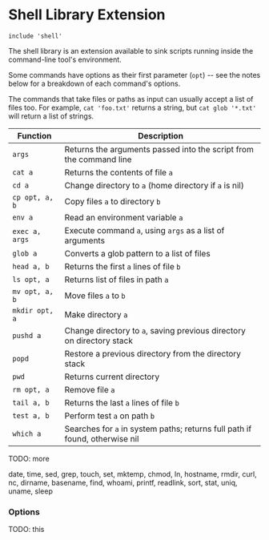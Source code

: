 
Shell Library Extension
=======================

`include 'shell'`

The shell library is an extension available to sink scripts running inside the command-line tool's
environment.

Some commands have options as their first parameter (`opt`) -- see the notes below for a breakdown
of each command's options.

The commands that take files or paths as input can usually accept a list of files too.  For example,
`cat 'foo.txt'` returns a string, but `cat glob '*.txt'` will return a list of strings.

| Function       | Description                                                                    |
|----------------|--------------------------------------------------------------------------------|
| `args`         | Returns the arguments passed into the script from the command line             |
| `cat a`        | Returns the contents of file `a`                                               |
| `cd a`         | Change directory to `a` (home directory if `a` is nil)                         |
| `cp opt, a, b` | Copy files `a` to directory `b`                                                |
| `env a`        | Read an environment variable `a`                                               |
| `exec a, args` | Execute command `a`, using `args` as a list of arguments                       |
| `glob a`       | Converts a glob pattern to a list of files                                     |
| `head a, b`    | Returns the first `a` lines of file `b`                                        |
| `ls opt, a`    | Returns list of files in path `a`                                              |
| `mv opt, a, b` | Move files `a` to `b`                                                          |
| `mkdir opt, a` | Make directory `a`                                                             |
| `pushd a`      | Change directory to `a`, saving previous directory on directory stack          |
| `popd`         | Restore a previous directory from the directory stack                          |
| `pwd`          | Returns current directory                                                      |
| `rm opt, a`    | Remove file `a`                                                                |
| `tail a, b`    | Returns the last `a` lines of file `b`                                         |
| `test a, b`    | Perform test `a` on path `b`                                                   |
| `which a`      | Searches for `a` in system paths; returns full path if found, otherwise nil    |

TODO: more

date, time, sed, grep, touch, set, mktemp, chmod, ln, hostname, rmdir, curl, nc, dirname,
basename, find, whoami, printf, readlink, sort, stat, uniq, uname, sleep

### Options

TODO: this
